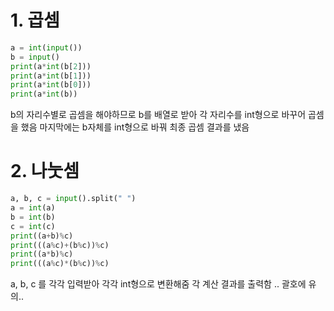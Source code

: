 # 1. 곱셈
```python
a = int(input())
b = input()
print(a*int(b[2]))
print(a*int(b[1]))
print(a*int(b[0]))
print(a*int(b))
```
b의 자리수별로 곱셈을 해야하므로 
b를 배열로 받아 각 자리수를 int형으로 바꾸어 곱셈을 했음
마지막에는 b자체를 int형으로 바꿔 최종 곱셈 결과를 냈음

# 2. 나눗셈
```python
a, b, c = input().split(" ")
a = int(a)
b = int(b)
c = int(c)
print((a+b)%c)
print(((a%c)+(b%c))%c)
print((a*b)%c)
print(((a%c)*(b%c))%c)
```
a, b, c 를 각각 입력받아 각각 int형으로 변환해줌
각 계산 결과를 출력함 .. 괄호에 유의..
